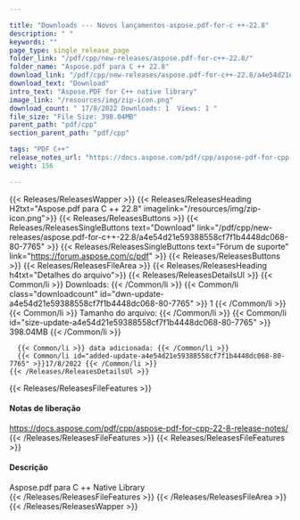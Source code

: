 ```yaml
---

title: "Downloads --- Novos lançamentos-aspose.pdf-for-c ++-22.8"
description: " "
keywords: ""
page_type: single_release_page
folder_link: "/pdf/cpp/new-releases/aspose.pdf-for-c++-22.8/"
folder_name: "Aspose.pdf para C ++ 22.8"
download_link: "/pdf/cpp/new-releases/aspose.pdf-for-c++-22.8/a4e54d21e59388558cf7f1b4448dc068-80-7765"
download_text: "Download"
intro_text: "Aspose.PDF for C++ native library"
image_link: "/resources/img/zip-icon.png"
download_count: " 17/8/2022 Downloads: 1  Views: 1 "
file_size: "File Size: 398.04MB"
parent_path: "pdf/cpp"
section_parent_path: "pdf/cpp"

tags: "PDF C++"
release_notes_url: "https://docs.aspose.com/pdf/cpp/aspose-pdf-for-cpp-22-8-release-notes/"
weight: 156

---
```


{{< Releases/ReleasesWapper >}}
  {{< Releases/ReleasesHeading H2txt="Aspose.pdf para C ++ 22.8" imagelink="/resources/img/zip-icon.png">}}
  {{< Releases/ReleasesButtons >}}
    {{< Releases/ReleasesSingleButtons text="Download" link="/pdf/cpp/new-releases/aspose.pdf-for-c++-22.8/a4e54d21e59388558cf7f1b4448dc068-80-7765" >}}
    {{< Releases/ReleasesSingleButtons text="Fórum de suporte" link="https://forum.aspose.com/c/pdf" >}}
  {{< Releases/ReleasesButtons >}}
  {{< Releases/ReleasesFileArea >}}
    {{< Releases/ReleasesHeading h4txt="Detalhes do arquivo">}}
    {{< Releases/ReleasesDetailsUl >}}
      {{< Common/li >}} Downloads: {{< /Common/li >}}
      {{< Common/li class="downloadcount" id="dwn-update-a4e54d21e59388558cf7f1b4448dc068-80-7765" >}} 1 {{< /Common/li >}}
      {{< Common/li >}} Tamanho do arquivo: {{< /Common/li >}}
      {{< Common/li id="size-update-a4e54d21e59388558cf7f1b4448dc068-80-7765" >}} 398.04MB {{< /Common/li >}}

      {{< Common/li >}} data adicionada: {{< /Common/li >}}
      {{< Common/li id="added-update-a4e54d21e59388558cf7f1b4448dc068-80-7765" >}}17/8/2022 {{< /Common/li >}}
    {{< /Releases/ReleasesDetailsUl >}}

  {{< Releases/ReleasesFileFeatures >}}
      <h4>Notas de liberação</h4><div><a href='https://docs.aspose.com/pdf/cpp/aspose-pdf-for-cpp-22-8-release-notes/'>https://docs.aspose.com/pdf/cpp/aspose-pdf-for-cpp-22-8-release-notes/</a></div>
  {{< /Releases/ReleasesFileFeatures >}}
  {{< Releases/ReleasesFileFeatures >}}
      <h4>Descrição</h4><div class="HTMLDescription">Aspose.pdf para C ++ Native Library</div>
  {{< /Releases/ReleasesFileFeatures >}}
 {{< /Releases/ReleasesFileArea >}}
{{< /Releases/ReleasesWapper >}}


